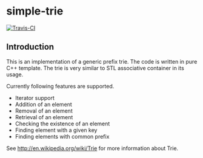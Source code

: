 simple-trie
=======

[![Travis-CI](https://travis-ci.org/chikkutechie/simple-trie.svg?branch=master)](https://travis-ci.org/chikkutechie/simple-trie)

Introduction
------------
This is an implementation of a generic prefix trie. The code is written in pure C++ template. The trie is very similar to STL associative container in its usage.

Currently following features are supported.

* Iterator support
* Addition of an element
* Removal of an element
* Retrieval of an element
* Checking the existence of an element
* Finding element with a given key
* Finding elements with common prefix 

See http://en.wikipedia.org/wiki/Trie for more information about Trie.
